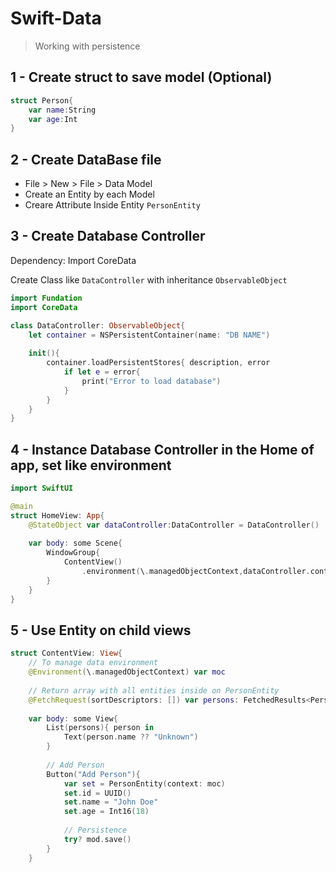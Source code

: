 # Swift-Data
> Working with persistence

## 1 - Create struct to save model (Optional)

```swift
struct Person{
	var name:String
	var age:Int
}
```

## 2  - Create DataBase file

- File > New > File > Data Model
- Create an Entity by each Model
- Creare Attribute Inside Entity ```PersonEntity```

## 3 - Create Database Controller

Dependency: Import CoreData

Create Class like ```DataController``` with inheritance ```ObservableObject```

```swift
import Fundation
import CoreData

class DataController: ObservableObject{
	let container = NSPersistentContainer(name: "DB NAME")
	
	init(){
		container.loadPersistentStores{ description, error
			if let e = error{
				print("Error to load database")
			}
		}
	}
}
```

## 4 - Instance Database Controller in the Home of app, set like environment

```swift
import SwiftUI

@main
struct HomeView: App{
	@StateObject var dataController:DataController = DataController()
  
	var body: some Scene{
		WindowGroup{
	  		ContentView()
				.environment(\.managedObjectContext,dataController.container.viewContext)
		}
	}
}
```

## 5 - Use Entity on child views

```swift
struct ContentView: View{
	// To manage data environment
	@Environment(\.managedObjectContext) var moc
	
	// Return array with all entities inside on PersonEntity
	@FetchRequest(sortDescriptors: []) var persons: FetchedResults<PersonEntity>
	
	var body: some View{
		List(persons){ person in
			Text(person.name ?? "Unknown")
		}
		
		// Add Person
		Button("Add Person"){
			var set = PersonEntity(context: moc)
			set.id = UUID()
			set.name = "John Doe"
			set.age = Int16(18)
			
			// Persistence
			try? mod.save()
		}
	}


